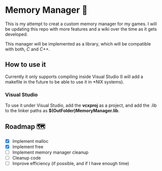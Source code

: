 # Memory Manager 🚀
This is my attempt to creat a custom memory manager for my games. I will be updating this repo with more features and a wiki over the time as it gets developed.

This manager will be implemented as a library, which will be compatible with both, *C* and *C++*.

## How to use it
Currently it only supports compiling inside Visual Studio (I will add a makefile in the future to be able to use it in \*NIX systems).

### Visual Studio
To use it under Visual Studio, add the **vcxproj** as a project, and add the .lib to the linker paths as **$(OutFolder)MemoryManager.lib**.

## Roadmap 🗺
- [x] Implement malloc
- [x] Implement free
- [ ] Implement memory manager cleanup
- [ ] Cleanup code
- [ ] Improve efficiency (if possible, and if I have enough time)
